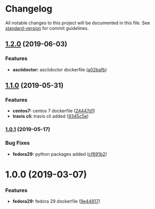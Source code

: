 # Changelog

All notable changes to this project will be documented in this file. See [standard-version](https://github.com/conventional-changelog/standard-version) for commit guidelines.

## [1.2.0](https://github.com/cdcabrera/container-context/compare/v1.1.0...v1.2.0) (2019-06-03)


### Features

* **asciidoctor:** asciidoctor dockerfile ([a02bafb](https://github.com/cdcabrera/container-context/commit/a02bafb))



## [1.1.0](https://github.com/cdcabrera/container-context/compare/v1.0.1...v1.1.0) (2019-05-31)


### Features

* **centos7:** centos 7 dockerfile ([24447d1](https://github.com/cdcabrera/container-context/commit/24447d1))
* **travis cli:** travis cli added ([9345c5e](https://github.com/cdcabrera/container-context/commit/9345c5e))



### [1.0.1](https://github.com/cdcabrera/container-context/compare/v1.0.0...v1.0.1) (2019-05-17)


### Bug Fixes

* **fedora29:** python packages added ([cf691b2](https://github.com/cdcabrera/container-context/commit/cf691b2))



# 1.0.0 (2019-03-07)


### Features

* **fedora29:** fedora 29 dockerfile ([9e44817](https://github.com/cdcabrera/container-context/commit/9e44817))
